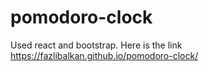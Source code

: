 # pomodoro-clock
Used react and bootstrap.
Here is the link https://fazlibalkan.github.io/pomodoro-clock/
